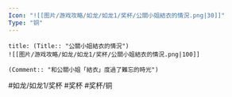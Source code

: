 ```yaml
---
Icon: "![[图片/游戏攻略/如龙/如龙1/奖杯/公關小姐結衣的情況.png|30]]"
Type: "铜"
---
```

```ad-common-bronze-trophy
title: (Title:: "公關小姐結衣的情況")
![[图片/游戏攻略/如龙/如龙1/奖杯/公關小姐結衣的情況.png|100]]

(Comment:: "和公關小姐「結衣」度過了難忘的時光")
```

#如龙/如龙1/奖杯 #奖杯 #奖杯/铜
